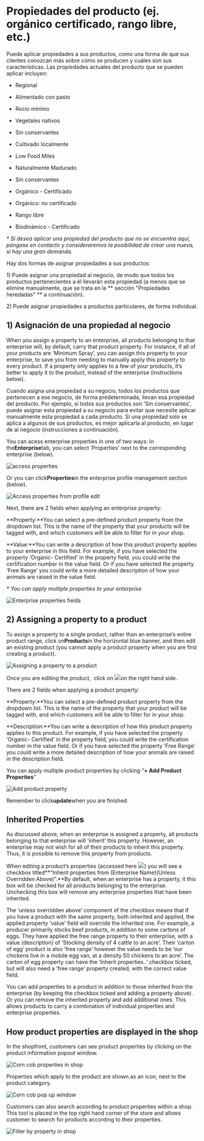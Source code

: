 # Propiedades del producto \(ej. orgánico certificado, rango libre, etc.\)
  
Puede aplicar propiedades a sus productos, como una forma de que sus clientes conozcan más sobre cómo se producen y cuáles son sus características. Las propiedades actuales del producto que se pueden aplicar incluyen:

* Regional
* Alimentado con pasto
* Rocío mínimo
* Vegetales nativos
* Sin conservantes
* Cultivado localmente
* Low Food Miles

* Naturalmente Madurado
* Sin conservantes
* Orgánico - Certificado
* Orgánico: no certificado
* Rango libre
* Biodinámico - Certificado

_\* Si desea aplicar una propiedad del producto que no se encuentra aquí, póngase en contacto y consideraremos la posibilidad de crear una nueva, si hay una gran demanda._

Hay dos formas de asignar propiedades a sus productos:

1\) Puede asignar una propiedad al negocio, de modo que todos los productos pertenecientes a él llevarán esta propiedad \(a menos que se elimine manualmente, que se trata en la ** sección "Propiedades heredadas" ** a continuación\).

2\) Puede asignar propiedades a productos particulares, de forma individual.

## 1\) Asignación de una propiedad al negocio

When you assign a property to an enterprise, all products belonging to that enterprise will, by default, carry that product property. For instance, if all of your products are ‘Minimum Spray’, you can assign this property to your enterprise, to save you from needing to manually apply this property to every product. If a property only applies to a few of your products, it’s better to apply it to the product, instead of the enterprise \(instructions below\).

Cuando asigna una propiedad a su negocio, todos los productos que pertenecen a ese negocio, de forma predeterminada, llevan esa propiedad del producto. Por ejemplo, si todos sus productos son 'Sin conservantes', puede asignar esta propiedad a su negocio para evitar que necesite aplicar manualmente esta propiedad a cada producto. Si una propiedad solo se aplica a algunos de sus productos, es mejor aplicarla al producto, en lugar de al negocio \(instrucciones a continuación\).

You can acess enterprise properties in one of two ways: In the**Enterprise**tab, you can select ‘Properties’ next to the corresponding enterprise \(below\).

![](https://openfoodnetwork.org/wp-content/uploads/2015/05/Access-properties.png "access properties")

Or you can click**Properties**in the enterprise profile management section \(below\).

![](https://openfoodnetwork.org/wp-content/uploads/2015/05/access-properties-2.png "Access properties from profile edit")

Next, there are 2 fields when applying an enterprise property:

**Property:**You can select a pre-defined product property from the dropdown list. This is the name of the property that your products will be tagged with, and which customers will be able to filter for in your shop.

**Value:**You can write a description of how this product property applies to your enterprise in this field. For example, if you have selected the property ‘Organic- Certified’ in the property field, you could write the certification number in the value field. Or if you have selected the property ‘Free Range’ you could write a more detailed description of how your animals are raised in the value field.

_\* You can apply multiple properties to your enterprise_

![](https://openfoodnetwork.org/wp-content/uploads/2015/05/ent-properties.png "Enterprise properties fields")

## 2\) Assigning a property to a product

To assign a property to a single product, rather than an enterprise’s entire product range, click on**Products**in the horizontal blue banner, and then edit an existing product \(you cannot apply a product property when you are first creating a product\).

![](https://openfoodnetwork.org/wp-content/uploads/2015/05/Property-to-product.png "Assigning a property to a product")

Once you are editing the product,  click on ![](http://openfoodfoundation.org/sites/default/files/Product%20properties%20click.png)on the right hand side.

There are 2 fields when applying a product property:

**Property:**You can select a pre-defined product property from the dropdown list. This is the name of the property that your product will be tagged with, and which customers will be able to filter for in your shop.

**Description:**You can write a description of how this product property applies to this product. For example, if you have selected the property ‘Organic- Certified’ in the property field, you could write the certification number in the value field. Or if you have selected the property ‘Free Range’ you could write a more detailed description of how your animals are raised in the description field.

You can apply multiple product properties by clicking “**+ Add Product Properties**“

![](https://openfoodnetwork.org/wp-content/uploads/2015/05/add-product-property.png "Add product property")

Remember to click**update**when you are finished.

## Inherited Properties

As discussed above, when an enterprise is assigned a property, all products belonging to that enterprise will ‘inherit’ this property. However, an enterprise may not wish for all of their products to inherit this property. Thus, it is possible to remove this property from products.

When editing a product’s properties \(accessed here ![](http://openfoodfoundation.org/sites/default/files/Product%20properties%20click_1.png)\) you will see a checkbox titled**“Inherit properties from \(Enterprise Name\)\(Unless Overridden Above\)”.**By default, when an enterprise has a property, it this box will be checked for all products belonging to the enterprise. Unchecking this box will remove any enterprise properties that have been inherited.

The ‘unless overridden above’ component of the checkbox means that if you have a product with the same property, both inherited and applied, the applied property ‘value’ field will override the inherited one. For example, a producer primarily stocks beef products, in addition to some cartons of eggs. They have applied the free range property to their enterprise, with a value \(description\) of ‘Stocking density of 4 cattle to an acre’. Their ‘carton of egg’ product is also ‘free range’ however the value needs to be ‘our chickens live in a mobile egg van, at a density 50 chickens to an acre’. The carton of egg property can have the ‘Inherit properties..’ checkbox ticked, but will also need a ‘free range’ property created, with the correct value field.

You can add properties to a product in addition to those inherited from the enterprise \(by keeping the checkbox ticked and adding a property above\). Or you can remove the inherited property and add additional ones. This allows products to carry a combination of individual properties and enterprise properties.

## How product properties are displayed in the shop

In the shopfront, customers can see product properties by clicking on the product information popout window.

![](https://openfoodnetwork.org/wp-content/uploads/2015/05/corn-cob-properties.png "Corn cob properties in shop")

Properties which apply to the product are shown as an icon, next to the product category.

![](https://openfoodnetwork.org/wp-content/uploads/2015/05/Corn-cob-pop-out-window.png "Corn cob pop up window")

Customers can also search according to product properties within a shop. This tool is placed in the top right hand corner of the store and allows customer to search for products according to their properties.

![](https://openfoodnetwork.org/wp-content/uploads/2015/05/filter-by-property.png "Filter by property in shop")



